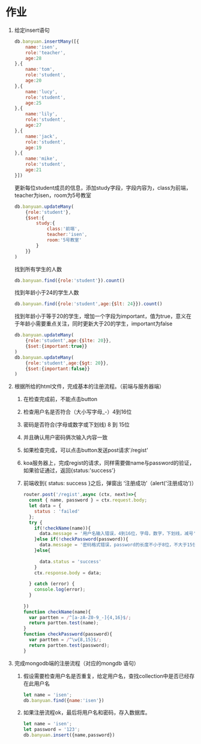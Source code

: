 # 作业

1. 给定insert语句

   ```js
   db.banyuan.insertMany([{
       name:'isen',
       role:'teacher',
       age:28
   },{
       name:'tom',
       role:'student',
       age:20
   },{
       name:'lucy',
       role:'student',
       age:25
   },{
       name:'lily',
       role:'student',
       age:27
   },{
       name:'jack',
       role:'student',
       age:19
   },{
       name:'mike',
       role:'student',
       age:21
   }])
   ```

   更新每位student成员的信息，添加study字段，字段内容为，class为前端，teacher为isen，room为5号教室

   ```js
   db.banyuan.updateMany(
       {role:'student'},
       {$set:{
           study:{
               class:'前端',
               teacher:'isen',
               room:'5号教室'
           }
       }}
   )
   ```

   找到所有学生的人数

   ```js
   db.banyuan.find({role:'student'}).count()
   ```

   找到年龄小于24的学生人数

   ```js
   db.banyuan.find({role:'student',age:{$lt: 24}}).count()
   ```

   找到年龄小于等于20的学生，增加一个字段为important，值为true，意义在于年龄小需要重点关注，同时更新大于20的学生，important为false

   ```js
   db.banyuan.updateMany(
       {role:'student',age:{$lte: 20}},
       {$set:{important:true}}
   )
   db.banyuan.updateMany(
       {role:'student',age:{$gt: 20}},
       {$set:{important:false}}
   )
   ```

   

2. 根据所给的html文件，完成基本的注册流程。（前端与服务器端）

   1. 在检查完成前，不能点击button

   2. 检查用户名是否符合（大小写字母_-）4到16位

   3. 密码是否符合(字母或数字或下划线) 8 到 15位

   4. 并且确认用户密码俩次输入内容一致

   5. 如果检查完成，可以点击button发送post请求'/regist'

   6. koa服务器上，完成regist的请求，同样需要做name与password的验证，如果验证通过，返回{status:'success'}

   7. 前端收到{ status: success }之后，弹窗出 ‘注册成功’（alert('注册成功')） 

      ```js
      router.post('/regist',async (ctx, next)=>{
        const { name, password } = ctx.request.body;
        let data = {
          status : 'failed'
        };
        try {
          if(!checkName(name)){
            data.message = '用户名输入错误，4到16位，字母，数字，下划线，减号'
          }else if(!checkPassword(password)){
            data.message = '密码格式错误，password的长度不小于8位，不大于15位'
          }else{
            
            data.status = 'success'
          }
          ctx.response.body = data;
          
        } catch (error) {
          console.log(error);
        }
        
      })
      function checkName(name){
        var partten = /^[a-zA-Z0-9_-]{4,16}$/;
        return partten.test(name);
      }
      function checkPassword(password){
        var partten = /^\w{8,15}$/;
        return partten.test(password);
      }
      ```
      
      
   
3. 完成mongodb端的注册流程（对应的mongdb 语句）

   1. 假设需要检查用户名是否重复，给定用户名，查找collection中是否已经存在此用户名
   
      ```js
      let name = 'isen';
      db.banyuan.find({name:'isen'})
      ```
   
      
   
   2. 如果注册流程ok，最后将用户名和密码，存入数据库。
   
      ```js
      let name = 'isen';
      let password = '123';
      db.banyuan.insert({name,password})
      ```
   
      

